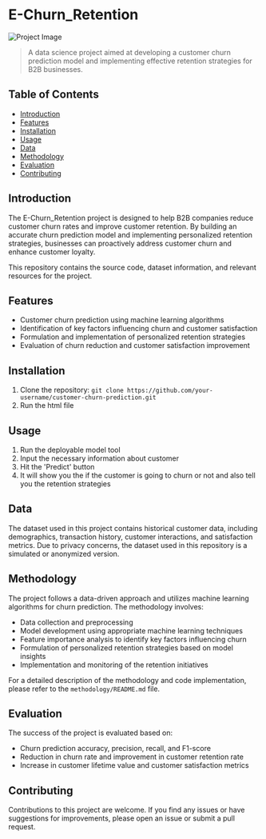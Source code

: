 # E-Churn_Retention

![Project Image](project_image.png) <!-- Replace with an image representing your project -->

> A data science project aimed at developing a customer churn prediction model and implementing effective retention strategies for B2B businesses.

## Table of Contents
- [Introduction](#introduction)
- [Features](#features)
- [Installation](#installation)
- [Usage](#usage)
- [Data](#data)
- [Methodology](#methodology)
- [Evaluation](#evaluation)
- [Contributing](#contributing)

## Introduction
The E-Churn_Retention project is designed to help B2B companies reduce customer churn rates and improve customer retention. By building an accurate churn prediction model and implementing personalized retention strategies, businesses can proactively address customer churn and enhance customer loyalty.

This repository contains the source code, dataset information, and relevant resources for the project.

## Features
- Customer churn prediction using machine learning algorithms
- Identification of key factors influencing churn and customer satisfaction
- Formulation and implementation of personalized retention strategies
- Evaluation of churn reduction and customer satisfaction improvement

## Installation
1. Clone the repository: `git clone https://github.com/your-username/customer-churn-prediction.git`
2. Run the html file

## Usage
1. Run the deployable model tool
2. Input the necessary information about customer
3. Hit the 'Predict' button
4. It will show you the if the customer is going to churn or not and also tell you the retention strategies

## Data
The dataset used in this project contains historical customer data, including demographics, transaction history, customer interactions, and satisfaction metrics. Due to privacy concerns, the dataset used in this repository is a simulated or anonymized version.

## Methodology
The project follows a data-driven approach and utilizes machine learning algorithms for churn prediction. The methodology involves:
- Data collection and preprocessing
- Model development using appropriate machine learning techniques
- Feature importance analysis to identify key factors influencing churn
- Formulation of personalized retention strategies based on model insights
- Implementation and monitoring of the retention initiatives

For a detailed description of the methodology and code implementation, please refer to the `methodology/README.md` file.

## Evaluation
The success of the project is evaluated based on:
- Churn prediction accuracy, precision, recall, and F1-score
- Reduction in churn rate and improvement in customer retention rate
- Increase in customer lifetime value and customer satisfaction metrics

## Contributing
Contributions to this project are welcome. If you find any issues or have suggestions for improvements, please open an issue or submit a pull request.

